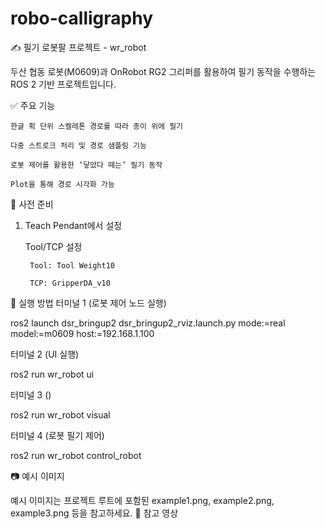 # robo-calligraphy


✍️ 필기 로봇팔 프로젝트 - wr_robot

두산 협동 로봇(M0609)과 OnRobot RG2 그리퍼를 활용하여 필기 동작을 수행하는 ROS 2 기반 프로젝트입니다.


✅ 주요 기능

    한글 획 단위 스켈레톤 경로를 따라 종이 위에 필기

    다중 스트로크 처리 및 경로 샘플링 기능

    로봇 제어를 활용한 ‘닿았다 떼는’ 필기 동작

    Plot을 통해 경로 시각화 가능


🔧 사전 준비

1. Teach Pendant에서 설정

    Tool/TCP 설정

        Tool: Tool Weight10

        TCP: GripperDA_v10

   
🚀 실행 방법
터미널 1 (로봇 제어 노드 실행)

ros2 launch dsr_bringup2 dsr_bringup2_rviz.launch.py mode:=real model:=m0609 host:=192.168.1.100

터미널 2 (UI 실행)

ros2 run wr_robot ui

터미널 3 ()

ros2 run wr_robot visual

터미널 4 (로봇 필기 제어)

ros2 run wr_robot control_robot

📷 예시 이미지

예시 이미지는 프로젝트 루트에 포함된 example1.png, example2.png, example3.png 등을 참고하세요.
🎥 참고 영상

